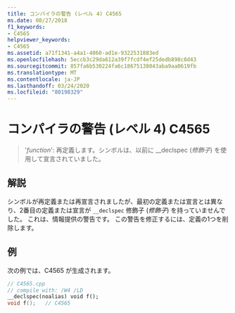```yaml
---
title: コンパイラの警告 (レベル 4) C4565
ms.date: 08/27/2018
f1_keywords:
- C4565
helpviewer_keywords:
- C4565
ms.assetid: a71f1341-a4a1-4060-ad1e-9322531883ed
ms.openlocfilehash: 5eccb3c29da612a39f7fcdf4ef25dedb898c8d43
ms.sourcegitcommit: 857fa6b530224fa6c18675138043aba9aa0619fb
ms.translationtype: MT
ms.contentlocale: ja-JP
ms.lasthandoff: 03/24/2020
ms.locfileid: "80198329"
---
```

# <a name="compiler-warning-level-4-c4565"></a>コンパイラの警告 (レベル 4) C4565

> '*function*': 再定義します。シンボルは、以前に __declspec (*修飾子*) を使用して宣言されていました。

## <a name="remarks"></a>解説

シンボルが再定義または再宣言されましたが、最初の定義または宣言とは異なり、2番目の定義または宣言が `__declspec` 修飾子 (*修飾子*) を持っていませんでした。 これは、情報提供の警告です。 この警告を修正するには、定義の1つを削除します。

## <a name="example"></a>例

次の例では、C4565 が生成されます。

```cpp
// C4565.cpp
// compile with: /W4 /LD
__declspec(noalias) void f();
void f();   // C4565
```
